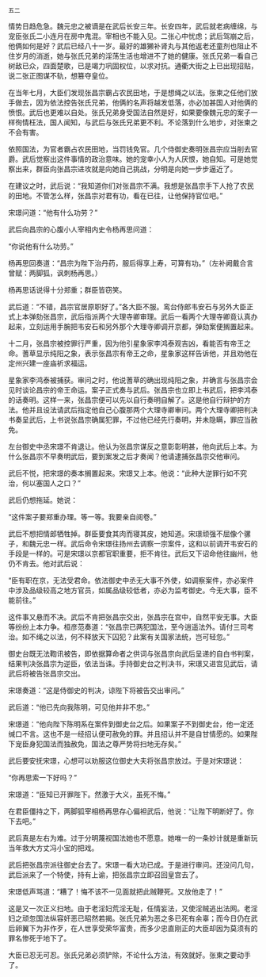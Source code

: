     五二 

   情势日趋危急。魏元忠之被谪是在武后长安三年。长安四年，武后就老病缠绵，与宠臣张氏二小连月在房中鬼混。宰相也不能入见。二张心中忧虑；武后驾崩之后，他俩如何是好？武后已经八十一岁。最好的雄獭补肾丸与其他返老还童剂也阻止不住岁月的消逝，她与张氏兄弟的淫荡生活也增进不了她的健康。张氏兄弟一看自己树敌已众，四面楚歌，已是竭力巩固权位，以求对抗。通衢大街之上已出现招贴，说二张正图谋不轨，想篡夺皇位。

   在当年七月，大臣们发现张昌宗霸占农民田地，于是想绳之以法。张柬之任他们放手做去，因为依法控告张氏兄弟，他俩的名声将越发低落，亦必加甚国人对他俩的愤恨。武后也更难以自处。张氏兄弟身受国法自然是好，如果要像魏元忠的案子一样徇情枉法，国人闻知，与武后与张氏兄弟更不利。不论落到什么地步，对张柬之不会有害。

   依照国法，为官者霸占农民田地，当罚钱免官。几个侍御史奏明张昌宗应当削去官爵。武后觉察出这件事情的政治意味。她的宠幸小人为人厌恨，她自知。可是她觉察出来，群臣向张昌宗进攻就是向她自己挑战，分明是向她一步步逼近了。

   在建议之时，武后说：“我知道你们对张昌宗不满。我想是张昌宗手下人抢了农民的田地。不管怎么样，张昌宗对君有功，看在已往，让他保持官位吧。”

   宋璟问道：“他有什么功劳？”

   武后向昌宗的心腹小人宰相内史令杨再思问道：

   “你说他有什么功劳。”

   杨再思回奏道：“昌宗为陛下治丹药，服后得享上寿，可算有功。”（左补阙戴合言曾赋：两脚狐，讽刺杨再思。）

   杨再思话说得十分郑重；群臣皆窃笑。

   武后道：“不错，昌宗官居原职好了。”各大臣不服。鸾台侍郎韦安石与另外大臣正式上本弹劾张昌宗，武后指派两个大理寺卿审理。武后一看两个大理寺卿竟认真办起来，立刻运用手腕把韦安石和另外那个大理寺卿调开京都，弹劾案便搁置起来。

   十二月，张昌宗被控罪行严重，因为他引星象家李鸿泰观吉凶，看能否有帝王之命。蓍草显示纯阳之象，表示张昌宗有帝王之命，星象家这样告诉他，并且劝他在定州兴建一座庙祈求福运。

   星象家李鸿泰被捕获。审问之时，他说蓍草的确出现纯阳之象，并确言与张昌宗会见时谈论昌宗的帝王命运。案子正式奏与武后。张昌宗也立即上书武后，把李鸿泰的话奏明。这样一来，张昌宗便可以先以自行奏明自解了。这是他自行辩护的方法。他并且设法请武后指定他自己心腹那两个大理寺卿审问。两个大理寺卿把判决书奏呈武后，上书说张昌宗确属犯罪，不过他已经先行奏明，并未隐瞒，罪应当赦免。

   左台御史中丞宋璟不肯退让。他认为张昌宗谋反之意彰彰明甚，他向武后上本。为什么张昌宗不早奏明武后，要到案发之后才奏闻？他请逮捕张昌宗交他审问。

   武后不悦，把宋璟的奏本搁置起来。宋璟又上本。他说：“此种大逆罪行如不究治，何以塞国人之口？”

   武后仍想拖延。她说：

   “这件案子要郑重办理。等一等。我要亲自阅卷。”

   武后不想把情郎牺牲掉。群臣要食其肉而寝其皮，她知道。宋璟顽强不屈像个骡子，和魏元忠一样。武后命令宋璟往扬州去调察一宗案件，这和以前调开韦安石的手段是一样的。可是宋璟以京都官职重要，拒不肯往。武后又下诏命他往幽州，他仍不肯去。他对武后说：

   “臣有职在京，无法受君命。依法御史中丞无大事不外使，如调察案件，亦必案件中涉及品级较高之地方官员，如属品级较低者，亦必为监考御史。今无大事，臣不能前往。”

   这件事又悬而不决。武后不肯把张昌宗交出，张昌宗在宫中，自然平安无事。大臣等纷纷上本力争。桓彦范奏道：“张昌宗已两犯国法，至今逍遥法外。请付三司考治。如不绳之以法，何不释放天下囚犯？此案有关国家法统，岂可轻忽。”

   御史台既无法鞫讯被告，即依据算命者之供词与张昌宗向武后呈递的自白书判案，结果判决张昌宗为逆臣，依法当诛。手持御史台之判决书，宋璟又进宫见武后，请武后将被告张昌宗交出。

   宋璟奏道：“这是侍御史的判决，谅陛下将被告交出审问。”

   武后道：“他已先向我陈明，可见他并非不忠。”

   宋璟道：“他向陛下陈明系在案件到御史台之后。如果案子不到御史台，他一定还缄口不言。这也不是一经招认便可赦免的罪。并且招认并不是自甘情愿的。如果陛下宠臣身犯国法而独赦免，国法之尊严势将扫地无存矣。”

   武后要安抚宋璟，心想可以劝服这位御史大夫将张昌宗放过。于是对宋璟说：

   “你再思索一下好吗？”

   宋璟道：“臣知已开罪陛下。然激于大义，虽死不悔。”

   在君臣僵持之下，两脚狐宰相杨再思存心偏袒武后，他说：“让陛下明断好了。你下去吧。”

   武后真是左右为难。过于分明蔑视国法她也不愿意。她唯一的一条妙计就是重新玩当年救大方丈冯小宝的把戏。

   武后把张昌宗派往御史台去了。宋璟一看大功已成。于是进行审问。还没问几句，武后派来了一个特使，持有上谕，把张昌宗立即召回皇宫去了。

   宋璟低声骂道：“糟了！悔不该不一见面就把此贼鞭死。又放他走了！”

   这是又一次正义扫地。由于老淫妇荒淫无耻，任情妄法，又使淫贼逃出法网。老淫妇之顽忽国法纵容奸恶已昭然若揭。张氏兄弟为恶之多已死有余辜；而今日仍在武后卵翼下为非作歹，在人世享受荣华富贵，而多少忠直刚正的大臣却因为莫须有的罪名惨死于地下了。

   大臣已忍无可忍。张氏兄弟必须铲除，不论什么方法，有效就好。张柬之要动手了。

